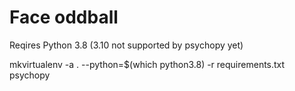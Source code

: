 # Face oddball

Reqires Python 3.8 (3.10 not supported by psychopy yet)

mkvirtualenv -a . --python=$(which python3.8) -r requirements.txt psychopy